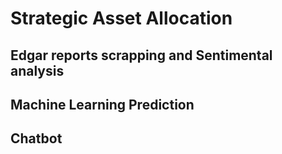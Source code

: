# Strategic Asset Allocation


## Edgar reports scrapping and Sentimental analysis


## Machine Learning Prediction


## Chatbot

